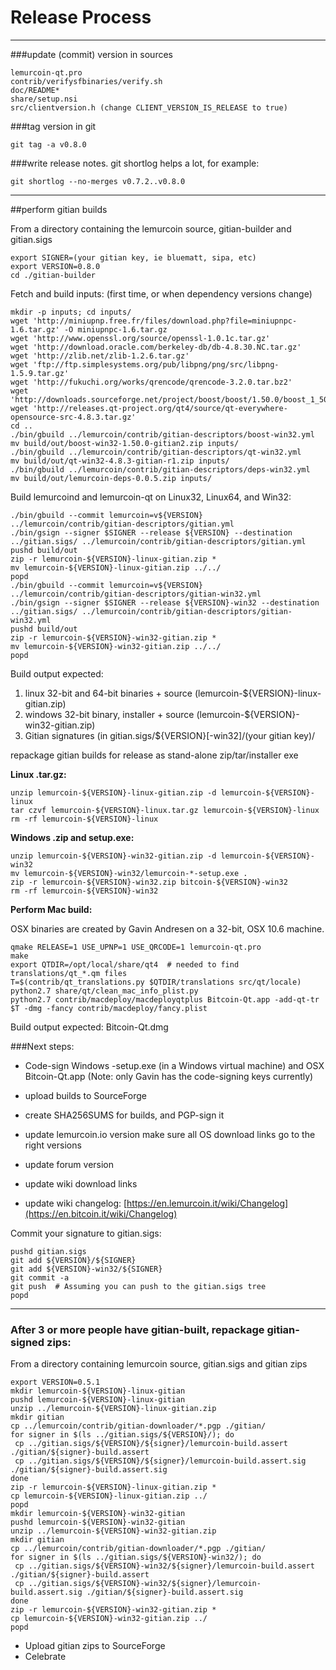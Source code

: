 Release Process
====================

* * *

###update (commit) version in sources


	lemurcoin-qt.pro
	contrib/verifysfbinaries/verify.sh
	doc/README*
	share/setup.nsi
	src/clientversion.h (change CLIENT_VERSION_IS_RELEASE to true)

###tag version in git

	git tag -a v0.8.0

###write release notes. git shortlog helps a lot, for example:

	git shortlog --no-merges v0.7.2..v0.8.0

* * *

##perform gitian builds

 From a directory containing the lemurcoin source, gitian-builder and gitian.sigs
  
	export SIGNER=(your gitian key, ie bluematt, sipa, etc)
	export VERSION=0.8.0
	cd ./gitian-builder

 Fetch and build inputs: (first time, or when dependency versions change)

	mkdir -p inputs; cd inputs/
	wget 'http://miniupnp.free.fr/files/download.php?file=miniupnpc-1.6.tar.gz' -O miniupnpc-1.6.tar.gz
	wget 'http://www.openssl.org/source/openssl-1.0.1c.tar.gz'
	wget 'http://download.oracle.com/berkeley-db/db-4.8.30.NC.tar.gz'
	wget 'http://zlib.net/zlib-1.2.6.tar.gz'
	wget 'ftp://ftp.simplesystems.org/pub/libpng/png/src/libpng-1.5.9.tar.gz'
	wget 'http://fukuchi.org/works/qrencode/qrencode-3.2.0.tar.bz2'
	wget 'http://downloads.sourceforge.net/project/boost/boost/1.50.0/boost_1_50_0.tar.bz2'
	wget 'http://releases.qt-project.org/qt4/source/qt-everywhere-opensource-src-4.8.3.tar.gz'
	cd ..
	./bin/gbuild ../lemurcoin/contrib/gitian-descriptors/boost-win32.yml
	mv build/out/boost-win32-1.50.0-gitian2.zip inputs/
	./bin/gbuild ../lemurcoin/contrib/gitian-descriptors/qt-win32.yml
	mv build/out/qt-win32-4.8.3-gitian-r1.zip inputs/
	./bin/gbuild ../lemurcoin/contrib/gitian-descriptors/deps-win32.yml
	mv build/out/lemurcoin-deps-0.0.5.zip inputs/

 Build lemurcoind and lemurcoin-qt on Linux32, Linux64, and Win32:
  
	./bin/gbuild --commit lemurcoin=v${VERSION} ../lemurcoin/contrib/gitian-descriptors/gitian.yml
	./bin/gsign --signer $SIGNER --release ${VERSION} --destination ../gitian.sigs/ ../lemurcoin/contrib/gitian-descriptors/gitian.yml
	pushd build/out
	zip -r lemurcoin-${VERSION}-linux-gitian.zip *
	mv lemurcoin-${VERSION}-linux-gitian.zip ../../
	popd
	./bin/gbuild --commit lemurcoin=v${VERSION} ../lemurcoin/contrib/gitian-descriptors/gitian-win32.yml
	./bin/gsign --signer $SIGNER --release ${VERSION}-win32 --destination ../gitian.sigs/ ../lemurcoin/contrib/gitian-descriptors/gitian-win32.yml
	pushd build/out
	zip -r lemurcoin-${VERSION}-win32-gitian.zip *
	mv lemurcoin-${VERSION}-win32-gitian.zip ../../
	popd

  Build output expected:

  1. linux 32-bit and 64-bit binaries + source (lemurcoin-${VERSION}-linux-gitian.zip)
  2. windows 32-bit binary, installer + source (lemurcoin-${VERSION}-win32-gitian.zip)
  3. Gitian signatures (in gitian.sigs/${VERSION}[-win32]/(your gitian key)/

repackage gitian builds for release as stand-alone zip/tar/installer exe

**Linux .tar.gz:**

	unzip lemurcoin-${VERSION}-linux-gitian.zip -d lemurcoin-${VERSION}-linux
	tar czvf lemurcoin-${VERSION}-linux.tar.gz lemurcoin-${VERSION}-linux
	rm -rf lemurcoin-${VERSION}-linux

**Windows .zip and setup.exe:**

	unzip lemurcoin-${VERSION}-win32-gitian.zip -d lemurcoin-${VERSION}-win32
	mv lemurcoin-${VERSION}-win32/lemurcoin-*-setup.exe .
	zip -r lemurcoin-${VERSION}-win32.zip bitcoin-${VERSION}-win32
	rm -rf lemurcoin-${VERSION}-win32

**Perform Mac build:**

  OSX binaries are created by Gavin Andresen on a 32-bit, OSX 10.6 machine.

	qmake RELEASE=1 USE_UPNP=1 USE_QRCODE=1 lemurcoin-qt.pro
	make
	export QTDIR=/opt/local/share/qt4  # needed to find translations/qt_*.qm files
	T=$(contrib/qt_translations.py $QTDIR/translations src/qt/locale)
	python2.7 share/qt/clean_mac_info_plist.py
	python2.7 contrib/macdeploy/macdeployqtplus Bitcoin-Qt.app -add-qt-tr $T -dmg -fancy contrib/macdeploy/fancy.plist

 Build output expected: Bitcoin-Qt.dmg

###Next steps:

* Code-sign Windows -setup.exe (in a Windows virtual machine) and
  OSX Bitcoin-Qt.app (Note: only Gavin has the code-signing keys currently)

* upload builds to SourceForge

* create SHA256SUMS for builds, and PGP-sign it

* update lemurcoin.io version
  make sure all OS download links go to the right versions

* update forum version

* update wiki download links

* update wiki changelog: [https://en.lemurcoin.it/wiki/Changelog](https://en.bitcoin.it/wiki/Changelog)

Commit your signature to gitian.sigs:

	pushd gitian.sigs
	git add ${VERSION}/${SIGNER}
	git add ${VERSION}-win32/${SIGNER}
	git commit -a
	git push  # Assuming you can push to the gitian.sigs tree
	popd

-------------------------------------------------------------------------

### After 3 or more people have gitian-built, repackage gitian-signed zips:

From a directory containing lemurcoin source, gitian.sigs and gitian zips

	export VERSION=0.5.1
	mkdir lemurcoin-${VERSION}-linux-gitian
	pushd lemurcoin-${VERSION}-linux-gitian
	unzip ../lemurcoin-${VERSION}-linux-gitian.zip
	mkdir gitian
	cp ../lemurcoin/contrib/gitian-downloader/*.pgp ./gitian/
	for signer in $(ls ../gitian.sigs/${VERSION}/); do
	 cp ../gitian.sigs/${VERSION}/${signer}/lemurcoin-build.assert ./gitian/${signer}-build.assert
	 cp ../gitian.sigs/${VERSION}/${signer}/lemurcoin-build.assert.sig ./gitian/${signer}-build.assert.sig
	done
	zip -r lemurcoin-${VERSION}-linux-gitian.zip *
	cp lemurcoin-${VERSION}-linux-gitian.zip ../
	popd
	mkdir lemurcoin-${VERSION}-win32-gitian
	pushd lemurcoin-${VERSION}-win32-gitian
	unzip ../lemurcoin-${VERSION}-win32-gitian.zip
	mkdir gitian
	cp ../lemurcoin/contrib/gitian-downloader/*.pgp ./gitian/
	for signer in $(ls ../gitian.sigs/${VERSION}-win32/); do
	 cp ../gitian.sigs/${VERSION}-win32/${signer}/lemurcoin-build.assert ./gitian/${signer}-build.assert
	 cp ../gitian.sigs/${VERSION}-win32/${signer}/lemurcoin-build.assert.sig ./gitian/${signer}-build.assert.sig
	done
	zip -r lemurcoin-${VERSION}-win32-gitian.zip *
	cp lemurcoin-${VERSION}-win32-gitian.zip ../
	popd

- Upload gitian zips to SourceForge
- Celebrate 
